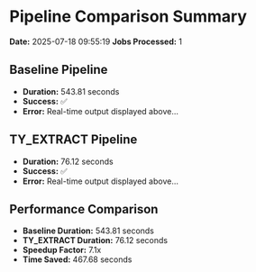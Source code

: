 # Pipeline Comparison Summary

**Date:** 2025-07-18 09:55:19
**Jobs Processed:** 1

## Baseline Pipeline
- **Duration:** 543.81 seconds
- **Success:** ✅
- **Error:** Real-time output displayed above...

## TY_EXTRACT Pipeline
- **Duration:** 76.12 seconds
- **Success:** ✅
- **Error:** Real-time output displayed above...

## Performance Comparison
- **Baseline Duration:** 543.81 seconds
- **TY_EXTRACT Duration:** 76.12 seconds
- **Speedup Factor:** 7.1x
- **Time Saved:** 467.68 seconds
